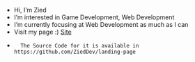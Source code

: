 - Hi, I’m Zied
- I’m interested in Game Development, Web Development 
- I’m currently focusing at Web Development as much as I can
- Visit my page :) [Site](https://zieddev.github.io/landing-page/)
-       The Source Code for it is available in https://github.com/ZiedDev/landing-page

<!---
ZiedDev/ZiedDev is a ✨ special ✨ repository because its `README.md` (this file) appears on your GitHub profile.
You can click the Preview link to take a look at your changes.
--->
